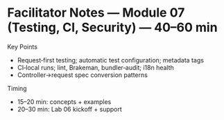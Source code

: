# Facilitator Notes — Module 07 (Testing, CI, Security) — 40–60 min

Key Points
- Request‑first testing; automatic test configuration; metadata tags
- CI‑local runs; lint, Brakeman, bundler‑audit; i18n health
- Controller→request spec conversion patterns

Timing
- 15–20 min: concepts + examples
- 20–30 min: Lab 06 kickoff + support

